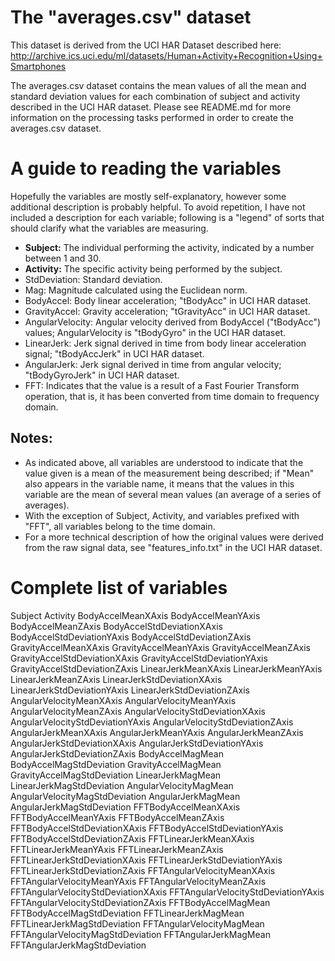# The "averages.csv" dataset
This dataset is derived from the UCI HAR Dataset described here:
http://archive.ics.uci.edu/ml/datasets/Human+Activity+Recognition+Using+Smartphones

The averages.csv dataset contains the mean values of all the mean and standard deviation values for each combination of subject and activity described in the UCI HAR dataset. Please see README.md for more information on the processing tasks performed in order to create the averages.csv dataset.

# A guide to reading the variables
Hopefully the variables are mostly self-explanatory, however some additional description is probably helpful. To avoid repetition, I have not included a description for each variable; following is a "legend" of sorts that should clarify what the variables are measuring.

* **Subject:** The individual performing the activity, indicated by a number between 1 and 30.
* **Activity:** The specific activity being performed by the subject.
* StdDeviation: Standard deviation.
* Mag: Magnitude calculated using the Euclidean norm.
* BodyAccel: Body linear acceleration; "tBodyAcc" in UCI HAR dataset.
* GravityAccel: Gravity acceleration; "tGravityAcc" in UCI HAR dataset.
* AngularVelocity: Angular velocity derived from BodyAccel ("tBodyAcc") values; AngularVelocity is "tBodyGyro" in the UCI HAR dataset.
* LinearJerk: Jerk signal derived in time from body linear acceleration signal; "tBodyAccJerk" in UCI HAR dataset.
* AngularJerk: Jerk signal derived in time from angular velocity; "tBodyGyroJerk" in UCI HAR dataset.
* FFT: Indicates that the value is a result of a Fast Fourier Transform operation, that is, it has been converted from time domain to frequency domain.

## Notes:
* As indicated above, all variables are understood to indicate that the value given is a mean of the measurement being described; if "Mean" also appears in the variable name, it means that the values in this variable are the mean of several mean values (an average of a series of averages).
* With the exception of Subject, Activity, and variables prefixed with "FFT", all variables belong to the time domain.
* For a more technical description of how the original values were derived from the raw signal data, see "features_info.txt" in the UCI HAR dataset.

# Complete list of variables
Subject
Activity
BodyAccelMeanXAxis
BodyAccelMeanYAxis
BodyAccelMeanZAxis
BodyAccelStdDeviationXAxis
BodyAccelStdDeviationYAxis
BodyAccelStdDeviationZAxis
GravityAccelMeanXAxis
GravityAccelMeanYAxis
GravityAccelMeanZAxis
GravityAccelStdDeviationXAxis
GravityAccelStdDeviationYAxis
GravityAccelStdDeviationZAxis
LinearJerkMeanXAxis
LinearJerkMeanYAxis
LinearJerkMeanZAxis
LinearJerkStdDeviationXAxis
LinearJerkStdDeviationYAxis
LinearJerkStdDeviationZAxis
AngularVelocityMeanXAxis
AngularVelocityMeanYAxis
AngularVelocityMeanZAxis
AngularVelocityStdDeviationXAxis
AngularVelocityStdDeviationYAxis
AngularVelocityStdDeviationZAxis
AngularJerkMeanXAxis
AngularJerkMeanYAxis
AngularJerkMeanZAxis
AngularJerkStdDeviationXAxis
AngularJerkStdDeviationYAxis
AngularJerkStdDeviationZAxis
BodyAccelMagMean
BodyAccelMagStdDeviation
GravityAccelMagMean
GravityAccelMagStdDeviation
LinearJerkMagMean
LinearJerkMagStdDeviation
AngularVelocityMagMean
AngularVelocityMagStdDeviation
AngularJerkMagMean
AngularJerkMagStdDeviation
FFTBodyAccelMeanXAxis
FFTBodyAccelMeanYAxis
FFTBodyAccelMeanZAxis
FFTBodyAccelStdDeviationXAxis
FFTBodyAccelStdDeviationYAxis
FFTBodyAccelStdDeviationZAxis
FFTLinearJerkMeanXAxis
FFTLinearJerkMeanYAxis
FFTLinearJerkMeanZAxis
FFTLinearJerkStdDeviationXAxis
FFTLinearJerkStdDeviationYAxis
FFTLinearJerkStdDeviationZAxis
FFTAngularVelocityMeanXAxis
FFTAngularVelocityMeanYAxis
FFTAngularVelocityMeanZAxis
FFTAngularVelocityStdDeviationXAxis
FFTAngularVelocityStdDeviationYAxis
FFTAngularVelocityStdDeviationZAxis
FFTBodyAccelMagMean
FFTBodyAccelMagStdDeviation
FFTLinearJerkMagMean
FFTLinearJerkMagStdDeviation
FFTAngularVelocityMagMean
FFTAngularVelocityMagStdDeviation
FFTAngularJerkMagMean
FFTAngularJerkMagStdDeviation